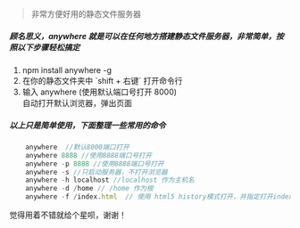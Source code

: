 > 非常方便好用的静态文件服务器
##### 顾名思义，anywhere 就是可以在任何地方搭建静态文件服务器，非常简单，按照以下步骤轻松搞定


<ol>
   <li>npm install anywhere -g </li>
   <li>在你的静态文件夹中 `shift + 右键` 打开命令行</li>
   <li>输入 anywhere (使用默认端口号打开 8000)</li>
   <li style="list-style:none">自动打开默认浏览器，弹出页面</li>
</ol>

##### 以上只是简单使用，下面整理一些常用的命令

```javascript
	anywhere  //默认8000端口打开
	anywhere 8888 //使用8888端口号打开
	anywhere -p 8888 //使用8888端口号打开
	anywhere -s //只启动服务器，不打开浏览器
	anywhere -h localhost //localhost 作为主机名
	anywhere -d /home // /home 作为根
	anywhere -f /index.html  // 使用 html5 history模式打开，并指定打开index.html
```

觉得用着不错就给个星呗，谢谢！
